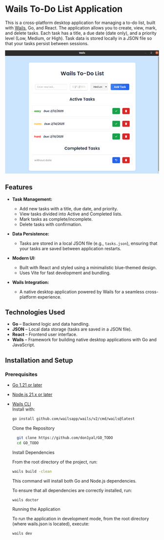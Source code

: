 # Wails To-Do List Application

This is a cross-platform desktop application for managing a to-do list, built with [Wails](https://wails.io/), Go, and React. The application allows you to create, view, mark, and delete tasks. Each task has a title, a due date (date only), and a priority level (Low, Medium, or High). Task data is stored locally in a JSON file so that your tasks persist between sessions.

![Screenshot 1](./app.png)

## Features

- **Task Management:**
    - Add new tasks with a title, due date, and priority.
    - View tasks divided into Active and Completed lists.
    - Mark tasks as complete/incomplete.
    - Delete tasks with confirmation.

- **Data Persistence:**
    - Tasks are stored in a local JSON file (e.g., `tasks.json`), ensuring that your tasks are saved between application restarts.

- **Modern UI:**
    - Built with React and styled using a minimalistic blue-themed design.
    - Uses Vite for fast development and bundling.

- **Wails Integration:**
    - A native desktop application powered by Wails for a seamless cross-platform experience.

## Technologies Used

- **Go** – Backend logic and data handling.
- **JSON** – Local data storage (tasks are saved in a JSON file).
- **React** – Frontend user interface.
- **Wails** – Framework for building native desktop applications with Go and JavaScript.

## Installation and Setup

### Prerequisites

- [Go 1.21 or later](https://golang.org/dl/)
- [Node.js 21.x or later](https://nodejs.org/)
- [Wails CLI](https://wails.io/docs/gettingstarted/installation/)  
  Install with:
  ```bash
  go install github.com/wailsapp/wails/v2/cmd/wails@latest
    ```
  Clone the Repository
  ```bash  
    git clone https://github.com/don1yal/GO_TODO
    cd GO_TODO
  ```
    Install Dependencies

    From the root directory of the project, run:
    ```bash
    wails build -clean
    ```
  
    This command will install both Go and Node.js dependencies.

    To ensure that all dependencies are correctly installed, run:
    ```bash
    wails doctor
    ```
    Running the Application

    To run the application in development mode, from the root directory (where wails.json is located), execute:
    ```bash
    wails dev
    ```